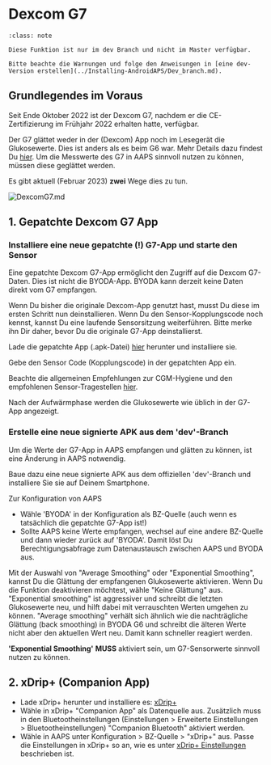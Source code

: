 # Dexcom G7

```{admonition} Only available in dev branch
:class: note

Diese Funktion ist nur im dev Branch und nicht im Master verfügbar.

Bitte beachte die Warnungen und folge den Anweisungen in [eine dev-Version erstellen](../Installing-AndroidAPS/Dev_branch.md).

```

## Grundlegendes im Voraus

Seit Ende Oktober 2022 ist der Dexcom G7, nachdem er die CE-Zertifizierung im Frühjahr 2022 erhalten hatte, verfügbar.

Der G7 glättet weder in der (Dexcom) App noch im Lesegerät die Glukosewerte. Dies ist anders als es beim G6 war. Mehr Details dazu findest Du [hier](https://www.dexcom.com/en-us/faqs/why-does-past-cgm-data-look-different-from-past-data-on-receiver-and-follow-app). Um die Messwerte des G7 in AAPS sinnvoll nutzen zu können, müssen diese geglättet werden.

Es gibt aktuell (Februar 2023) **zwei** Wege dies zu tun.

![DexcomG7.md](../images/DexcomG7.png)

## 1.  Gepatchte Dexcom G7 App

### Installiere eine neue gepatchte (!) G7-App und starte den Sensor

Eine gepatchte Dexcom G7-App ermöglicht den Zugriff auf die Dexcom G7-Daten. Dies ist nicht die BYODA-App. BYODA kann derzeit keine Daten direkt vom G7 empfangen.

Wenn Du bisher die originale Dexcom-App genutzt hast, musst Du diese im ersten Schritt nun deinstallieren. Wenn Du den Sensor-Kopplungscode noch kennst, kannst Du eine laufende Sensorsitzung weiterführen. Bitte merke ihn Dir daher, bevor Du die originale G7-App deinstallierst.

Lade die gepatchte App (.apk-Datei) [hier](https://github.com/authorgambel/g7/releases) herunter und installiere sie.

Gebe den Sensor Code (Kopplungscode) in der gepatchten App ein.

Beachte die allgemeinen Empfehlungen zur CGM-Hygiene und den empfohlenen Sensor-Tragestellen [hier](../Hardware/GeneralCGMRecommendation.md).

Nach der Aufwärmphase werden die Glukosewerte wie üblich in der G7-App angezeigt.

### Erstelle eine neue signierte APK aus dem 'dev'-Branch

Um die Werte der G7-App in AAPS empfangen und glätten zu können, ist eine Änderung in AAPS notwendig.

Baue dazu eine neue signierte APK aus dem offiziellen 'dev'-Branch und installiere Sie sie auf Deinem Smartphone.

Zur Konfiguration von AAPS
- Wähle 'BYODA' in der Konfiguration als BZ-Quelle (auch wenn es tatsächlich die gepatchte G7-App ist!)
- Sollte AAPS keine Werte empfangen, wechsel auf eine andere BZ-Quelle und dann wieder zurück auf 'BYODA'. Damit löst Du Berechtigungsabfrage zum Datenaustausch zwischen AAPS und BYODA aus.

Mit der Auswahl von "Average Smoothing" oder "Exponential Smoothing", kannst Du die Glättung der empfangenen Glukosewerte aktivieren. Wenn Du die Funktion deaktivieren möchtest, wähle "Keine Glättung" aus. "Exponential smoothing" ist aggressiver und schreibt die letzten Glukosewerte neu, und hilft dabei mit verrauschten Werten umgehen zu können. "Average smoothing" verhält sich ähnlich wie die nachträgliche Glättung (back smoothing) in BYODA G6 und schreibt die älteren Werte nicht aber den aktuellen Wert neu. Damit kann schneller reagiert werden.

**'Exponential Smoothing'** **MUSS** aktiviert sein, um G7-Sensorwerte sinnvoll nutzen zu können.

## 2. xDrip+ (Companion App)

-   Lade xDrip+ herunter und installiere es: [xDrip+](https://github.com/NightscoutFoundation/xDrip)
- Wähle in xDrip+ "Companion App" als Datenquelle aus. Zusätzlich muss in den Bluetootheinstellungen (Einstellungen > Erweiterte Einstellungen > Bluetootheinstellungen) "Companion Bluetooth" aktiviert werden.
- Wähle in AAPS unter Konfiguration > BZ-Quelle > "xDrip+" aus. Passe die Einstellungen in xDrip+ so an, wie es unter  [xDrip+ Einstellungen](../Configuration/xdrip.md) beschrieben ist. 
